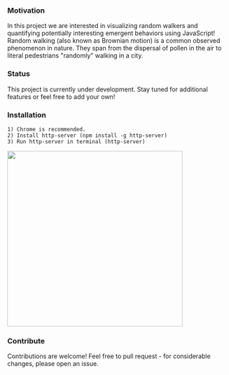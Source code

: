 ### Motivation
In this project we are interested in visualizing random walkers and quantifying potentially interesting emergent behaviors using JavaScript! Random walking (also known as Brownian motion) is a common observed phenomenon in nature. They span from the dispersal of pollen in the air to literal pedestrians "randomly" walking in a city.

### Status
This project is currently under development. Stay tuned for additional features or feel free to add your own!

### Installation
```terminal
1) Chrome is recommended. 
2) Install http-server (npm install -g http-server)
3) Run http-server in terminal (http-server)
```

<img src="https://github.com/mehmaniayaz/random-walk-visual/blob/master/reactive_demo.gif" width="400" />

### Contribute
Contributions are welcome! Feel free to pull request - for considerable changes, please open an issue. 
